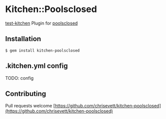 # Kitchen::Poolsclosed

[test-kitchen](www.kitchen.ci) Plugin for [poolsclosed](www.github.com/chrisevett/poolsclosed)


## Installation

    $ gem install kitchen-poolsclosed

## .kitchen.yml config

TODO: config 

## Contributing

Pull requests welcome [https://github.com/chrisevett/kitchen-poolsclosed](https://github.com/chrisevett/kitchen-poolsclosed)

